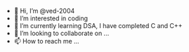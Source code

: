 - 👋 Hi, I’m @ved-2004
- 👀 I’m interested in coding
- 🌱 I’m currently learning DSA, I have completed C and C++
- 💞️ I’m looking to collaborate on ...
- 📫 How to reach me ...

<!---
ved-2004/ved-2004 is a ✨ special ✨ repository because its `README.md` (this file) appears on your GitHub profile.
You can click the Preview link to take a look at your changes.
--->
